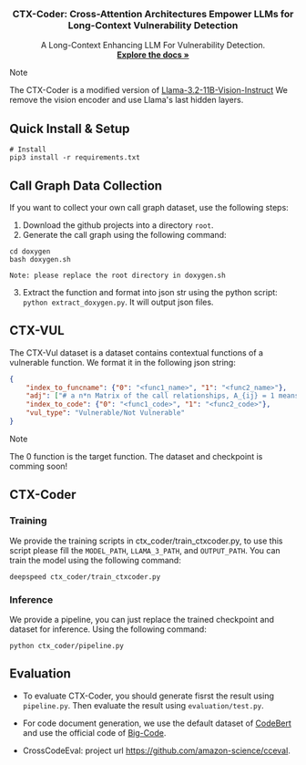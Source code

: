 
<a name="readme-top"></a>



<!-- PROJECT LOGO -->
<br />
<div align="center">

<h3 align="center">CTX-Coder: Cross-Attention Architectures Empower LLMs for Long-Context Vulnerability Detection</h3>

  <p align="center">
    A Long-Context Enhancing LLM For Vulnerability Detection. 
    <br />
    <a href=""><strong>Explore the docs »</strong></a>
    <br />
    </p>
</div>



> [!NOTE]
> 
> The CTX-Coder is a modified version of [Llama-3.2-11B-Vision-Instruct](https://huggingface.co/meta-llama/Llama-3.2-11B-Vision-Instruct)
> We remove the vision encoder and use Llama's last hidden layers.




<!-- Quick Start -->
## Quick Install & Setup
```
# Install
pip3 install -r requirements.txt
```

## Call Graph Data Collection

If you want to collect your own call graph dataset, use the following steps:
1. Download the github projects into a directory `root`.
2. Generate the call graph using the following command:
```
cd doxygen
bash doxygen.sh

Note: please replace the root directory in doxygen.sh
```
3. Extract the function and format into json str using the python script: `python extract_doxygen.py`. It will output json files.


## CTX-VUL
The CTX-Vul dataset is a dataset contains contextual functions of a vulnerable function.
We format it in the following json string:
```json
{
    "index_to_funcname": {"0": "<func1_name>", "1": "<func2_name>"},
    "adj": ["# a n*n Matrix of the call relationships, A_{ij} = 1 means the function i is called by j"], 
    "index_to_code": {"0": "<func1_code>", "1": "<func2_code>"},
    "vul_type": "Vulnerable/Not Vulnerable"
}
```
> [!NOTE] 
> The  0 function is the target function.
> The dataset and checkpoint is comming soon!


## CTX-Coder
### Training
We provide the training scripts in ctx_coder/train_ctxcoder.py, to use this script please fill the `MODEL_PATH`, `LLAMA_3_PATH`, and `OUTPUT_PATH`.
You can train the model using the following command:
```
deepspeed ctx_coder/train_ctxcoder.py
``` 

### Inference
We provide a pipeline, you can just replace the trained checkpoint and dataset for inference. Using the following command:
```
python ctx_coder/pipeline.py
```

## Evaluation
- To evaluate CTX-Coder, you should generate fisrst the result using `pipeline.py`. Then evaluate the result using `evaluation/test.py`.

- For code document generation, we use the default dataset of [CodeBert](https://github.com/microsoft/CodeBERT/tree/master) and use the official code of [Big-Code](https://github.com/bigcode-project/bigcode-evaluation-harness).

- CrossCodeEval: project url https://github.com/amazon-science/cceval.





